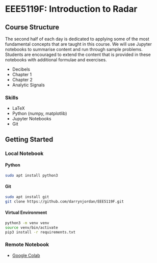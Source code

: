# EEE5119F: Introduction to Radar
## Course Structure
The second half of each day is dedicated to applying some of the most fundamental concepts that are taught in this course. We will use Jupyter notebooks to summarise content and run through sample problems. Students are encouraged to extend the content that is provided in these notebooks with additional formulae and exercises.

- Decibels
- Chapter 1
- Chapter 2
- Analytic Signals

### Skills
- LaTeX
- Python (numpy, matplotlib)
- Jupyter Notebooks
- Git

## Getting Started
### Local Notebook
#### Python
```bash
sudo apt install python3
```
#### Git
```bash
sudo apt install git
git clone https://github.com/darrynjordan/EEE5119F.git
```
#### Virtual Environment
```bash
python3 -m venv venv
source venv/bin/activate
pip3 install -r requirements.txt
```
### Remote Notebook
- [Google Colab](https://colab.google/)